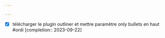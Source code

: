 ```yaml
---

---
```

- [x] télécharger le plugin outliner et mettre paramètre only bullets en haut #ordi  [completion:: 2023-09-22]